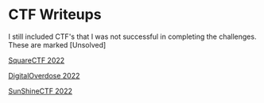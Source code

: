# CTF Writeups
I still included CTF's that I was not successful in completing the challenges. These are marked [Unsolved]

[SquareCTF 2022](SquareCTF2022/)

[DigitalOverdose 2022](DigitalOverdose2022/)

[SunShineCTF 2022](SunShineCTF2022/)
 
